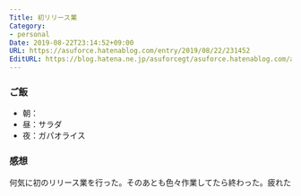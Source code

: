 ```yaml
---
Title: 初リリース業
Category:
- personal
Date: 2019-08-22T23:14:52+09:00
URL: https://asuforce.hatenablog.com/entry/2019/08/22/231452
EditURL: https://blog.hatena.ne.jp/asuforcegt/asuforce.hatenablog.com/atom/entry/26006613402639704
---
```


### ご飯

- 朝：
- 昼：サラダ
- 夜：ガパオライス

###  感想

何気に初のリリース業を行った。そのあとも色々作業してたら終わった。疲れた
